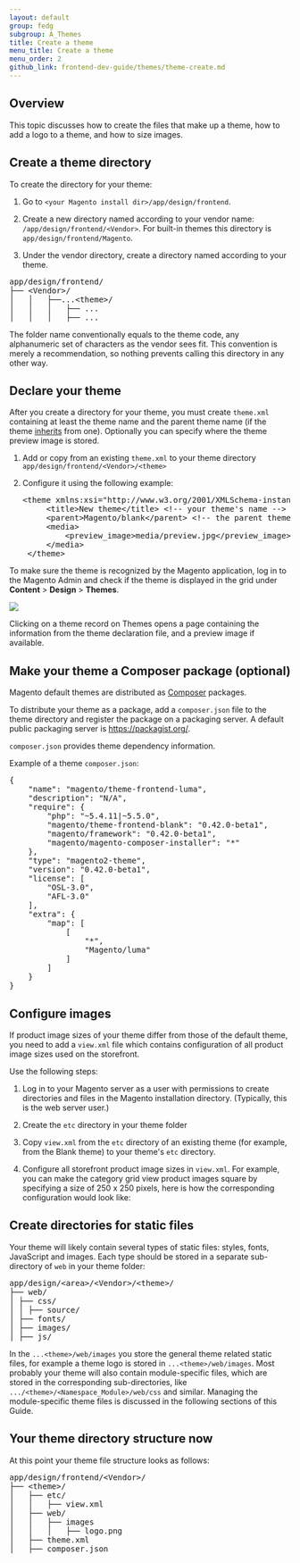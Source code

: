 ```yaml
---
layout: default  
group: fedg
subgroup: A_Themes
title: Create a theme
menu_title: Create a theme
menu_order: 2
github_link: frontend-dev-guide/themes/theme-create.md
---
```


<h2 id="layout_theme_how-to_overview">Overview</h2>

This topic discusses how to create the files that make up a theme, how to add a logo to a theme, and how to size images.

<h2 id="layout_theme_how-to_dirs">Create a theme directory</h2>

To create the directory for your theme:

1.	Go to `<your Magento install dir>/app/design/frontend`.

3.	Create a new directory named according to your vendor name: `/app/design/frontend/<Vendor>`. For built-in themes this directory is `app/design/frontend/Magento`.

4.	Under the vendor directory, create a directory named according to your theme.

<pre>
app/design/frontend/
├──&nbsp;&lt;Vendor&gt;/
│&nbsp;&nbsp;&nbsp;│&nbsp;&nbsp;&nbsp;├──...&lt;theme&gt;/
│&nbsp;&nbsp;&nbsp;│&nbsp;&nbsp;&nbsp;│&nbsp;&nbsp;&nbsp;├──&nbsp;...
│&nbsp;&nbsp;&nbsp;│&nbsp;&nbsp;&nbsp;│&nbsp;&nbsp;&nbsp;├──&nbsp;...
</pre>

The folder name conventionally equals to the theme code, any alphanumeric set of characters as the vendor sees fit. This convention is merely a recommendation, so nothing prevents calling this directory in any other way.

<h2 id="fedg_create_theme_how-to_declare">Declare your theme</h2>

After you create a directory for your theme, you must create `theme.xml` containing at least the theme name and the parent theme name (if the theme <a href="{{site.gdeurl}}frontend-dev-guide/themes/theme-inherit.html" target="_blank">inherits</a> from one). Optionally you can specify where the theme preview image is stored.

1. Add or copy from an existing `theme.xml` to your theme directory `app/design/frontend/<Vendor>/<theme>`

2. Configure it using the following example:

	<pre>&lt;theme&nbsp;xmlns:xsi=&quot;http://www.w3.org/2001/XMLSchema-instance&quot;&nbsp;xsi:noNamespaceSchemaLocation=&quot;../../../../../lib/internal/Magento/Framework/Config/etc/theme.xsd&quot;&gt;
	&nbsp;&nbsp;&nbsp;&nbsp;&lt;title&gt;New&nbsp;theme&lt;/title&gt;&nbsp;&lt;!--&nbsp;your&nbsp;theme's&nbsp;name&nbsp;--&gt;
	&nbsp;&nbsp;&nbsp;&nbsp;&lt;parent&gt;Magento/blank&lt;/parent&gt;&nbsp;&lt;!--&nbsp;the&nbsp;parent&nbsp;theme,&nbsp;in&nbsp;case&nbsp;your&nbsp;theme&nbsp;inherits&nbsp;from&nbsp;an&nbsp;existing&nbsp;theme&nbsp;--&gt;
	&nbsp;&nbsp;&nbsp;&nbsp;&lt;media&gt;
	&nbsp;&nbsp;&nbsp;&nbsp;&nbsp;&nbsp;&nbsp;&nbsp;&lt;preview_image&gt;media/preview.jpg&lt;/preview_image&gt;&nbsp;&lt;!--&nbsp;the&nbsp;path&nbsp;to&nbsp;your&nbsp;theme's&nbsp;preview&nbsp;image&nbsp;--&gt;
	&nbsp;&nbsp;&nbsp;&nbsp;&lt;/media&gt;
	&lt;/theme&gt;</pre>

To make sure the theme is recognized by the Magento application, log in to the Magento Admin and check if the theme is displayed in the grid under **Content** > **Design** > **Themes**.

<img src= "{{ site.baseurl }}common/images/layout_theme_new_admin.png" />

Clicking on a theme record on Themes opens a page containing the information from the theme declaration file, and a preview image if available.

<h2 id="fedg_create_theme_composer">Make your theme a Composer package (optional)</h2>


Magento default themes are distributed as <a href="https://getcomposer.org/" target="_blank">Composer</a> packages.

To distribute your theme as a package, add a `composer.json` file to the theme directory and register the package on a packaging server. A default public packaging server is <a href="https://packagist.org/" target="_blank" >https://packagist.org/</a>.

`composer.json` provides theme dependency information.

Example of a theme `composer.json`:
<pre>
{
&nbsp;&nbsp;&nbsp;&nbsp;&quot;name&quot;:&nbsp;&quot;magento/theme-frontend-luma&quot;,
&nbsp;&nbsp;&nbsp;&nbsp;&quot;description&quot;:&nbsp;&quot;N/A&quot;,
&nbsp;&nbsp;&nbsp;&nbsp;&quot;require&quot;:&nbsp;{
&nbsp;&nbsp;&nbsp;&nbsp;&nbsp;&nbsp;&nbsp;&nbsp;&quot;php&quot;:&nbsp;&quot;~5.4.11|~5.5.0&quot;,
&nbsp;&nbsp;&nbsp;&nbsp;&nbsp;&nbsp;&nbsp;&nbsp;&quot;magento/theme-frontend-blank&quot;:&nbsp;&quot;0.42.0-beta1&quot;,
&nbsp;&nbsp;&nbsp;&nbsp;&nbsp;&nbsp;&nbsp;&nbsp;&quot;magento/framework&quot;:&nbsp;&quot;0.42.0-beta1&quot;,
&nbsp;&nbsp;&nbsp;&nbsp;&nbsp;&nbsp;&nbsp;&nbsp;&quot;magento/magento-composer-installer&quot;:&nbsp;&quot;*&quot;
&nbsp;&nbsp;&nbsp;&nbsp;},
&nbsp;&nbsp;&nbsp;&nbsp;&quot;type&quot;:&nbsp;&quot;magento2-theme&quot;,
&nbsp;&nbsp;&nbsp;&nbsp;&quot;version&quot;:&nbsp;&quot;0.42.0-beta1&quot;,
&nbsp;&nbsp;&nbsp;&nbsp;&quot;license&quot;:&nbsp;[
&nbsp;&nbsp;&nbsp;&nbsp;&nbsp;&nbsp;&nbsp;&nbsp;&quot;OSL-3.0&quot;,
&nbsp;&nbsp;&nbsp;&nbsp;&nbsp;&nbsp;&nbsp;&nbsp;&quot;AFL-3.0&quot;
&nbsp;&nbsp;&nbsp;&nbsp;],
&nbsp;&nbsp;&nbsp;&nbsp;&quot;extra&quot;:&nbsp;{
&nbsp;&nbsp;&nbsp;&nbsp;&nbsp;&nbsp;&nbsp;&nbsp;&quot;map&quot;:&nbsp;[
&nbsp;&nbsp;&nbsp;&nbsp;&nbsp;&nbsp;&nbsp;&nbsp;&nbsp;&nbsp;&nbsp;&nbsp;[
&nbsp;&nbsp;&nbsp;&nbsp;&nbsp;&nbsp;&nbsp;&nbsp;&nbsp;&nbsp;&nbsp;&nbsp;&nbsp;&nbsp;&nbsp;&nbsp;&quot;*&quot;,
&nbsp;&nbsp;&nbsp;&nbsp;&nbsp;&nbsp;&nbsp;&nbsp;&nbsp;&nbsp;&nbsp;&nbsp;&nbsp;&nbsp;&nbsp;&nbsp;&quot;Magento/luma&quot;
&nbsp;&nbsp;&nbsp;&nbsp;&nbsp;&nbsp;&nbsp;&nbsp;&nbsp;&nbsp;&nbsp;&nbsp;]
&nbsp;&nbsp;&nbsp;&nbsp;&nbsp;&nbsp;&nbsp;&nbsp;]
&nbsp;&nbsp;&nbsp;&nbsp;}
}
</pre> 


<!-- If your theme supports Composer, the end users can install or uninstall it on their Magento systems. -->

<!--ADDLINK You can find details about the Composer integration in the Magento system in Composer Integration. -->

<h2 id="fedg_create_theme_how-to-images">Configure images</h2>

If product image sizes of your theme differ from those of the default theme, you need to add a `view.xml` file which contains configuration of all product image sizes used on the storefront.

Use the following steps:

1.	Log in to your Magento server as a user with permissions to create directories and files in the Magento installation directory. (Typically, this is the web server user.)

1.	Create the `etc` directory in your theme folder

2.	Copy `view.xml` from the `etc` directory of an existing theme (for example, from the Blank theme) to your theme's `etc` directory.

3.	Configure all storefront product image sizes in `view.xml`.
For example, you can make the category grid view product images square by specifying a size of 250 x 250 pixels, here is how the corresponding configuration would look like:

	<script src="https://gist.github.com/xcomSteveJohnson/6bd0d569248e5a925a10.js"></script>

<h2 id="fedg_theme_how-to_static">Create directories for static files</h2>

Your theme will likely contain several types of static files: styles, fonts, JavaScript and images.
Each type should be stored in a separate sub-directory of `web` in your theme folder:
<pre>
app/design/&lt;area&gt;/&lt;Vendor&gt;/&lt;theme&gt;/
├──&nbsp;web/
│&nbsp;├──&nbsp;css/
│&nbsp;│&nbsp;├──&nbsp;source/&nbsp;
│&nbsp;├──&nbsp;fonts/
│&nbsp;├──&nbsp;images/
│&nbsp;├──&nbsp;js/
</pre>

<div class="bs-callout bs-callout-info" id="info">
<span class="glyphicon-class">
 <p>In the <code>...&lt;theme&gt;/web/images</code> you store the general theme related static files, for example a theme logo is stored in <code>...&lt;theme&gt;/web/images</code>.
Most probably your theme will also contain module-specific files, which are stored in the corresponding sub-directories, like <code>.../&lt;theme&gt;/&lt;Namespace_Module&gt;/web/css</code> and similar. Managing the module-specific theme files is discussed in the following sections of this Guide.</p></span>
</div>


<h2 id="fedg_theme_how-to_structure">Your theme directory structure now</h2>

At this point your theme file structure looks as follows:

<pre>
app/design/frontend/&lt;Vendor&gt;/
├──&nbsp;&lt;theme&gt;/
│&nbsp;&nbsp;&nbsp;├──&nbsp;etc/
│&nbsp;&nbsp;&nbsp;│&nbsp;&nbsp;&nbsp;├──&nbsp;view.xml
│&nbsp;&nbsp;&nbsp;├──&nbsp;web/
│&nbsp;&nbsp;&nbsp;│&nbsp;&nbsp;&nbsp;├──&nbsp;images
│&nbsp;&nbsp;&nbsp;│&nbsp;&nbsp;&nbsp;│&nbsp;&nbsp;&nbsp;├──&nbsp;logo.png
│&nbsp;&nbsp;&nbsp;├──&nbsp;theme.xml
│&nbsp;&nbsp;&nbsp;├──&nbsp;composer.json
</pre>

<!--

Related topics:

*	<a href="{{ site.gdeurl }}frontend-dev-guide/responsive-web-design/theme-best-practices.html">Theme design best practices</a>
*	<a href="{{ site.gdeurl }}frontend-dev-guide/layouts/xml-instructions.html">XML instructions</a>
*	<a href="{{ site.gdeurl }}frontend-dev-guide/css-topics/theme-ui-lib.html">Magento UI library</a>
*	<a href="{{ site.gdeurl }}frontend-dev-guide/layouts/xml-instructions.html">XML instructions</a>
*	<a href="{{ site.gdeurl }}frontend-dev-guide/layouts/layout-extend.html">Extend a layout</a>
*	<a href="{{ site.gdeurl }}frontend-dev-guide/layouts/layout-override.html">Override a layout</a>

-->
